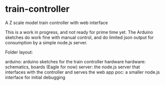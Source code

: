train-controller
================

A Z scale model train controller with web interface

This is a work in progress, and not ready for prime time yet. The Arduino sketches do work fine with manual control, and do limited json output for consumption by a simple node.js server.

Folder layout:

arduino: arduino sketches for the train controller hardware
hardware: schematics, boards (Eagle for now)
server: the node.js server that interfaces with the controller and serves the web app
poc: a smaller node.js interface for initial debugging
